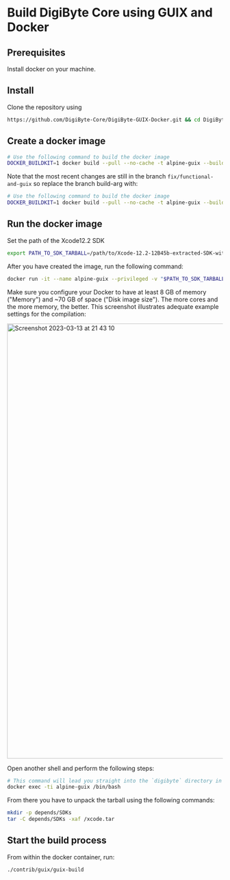# Build DigiByte Core using GUIX and Docker

## Prerequisites
Install docker on your machine.

## Install
Clone the repository using

```bash
https://github.com/DigiByte-Core/DigiByte-GUIX-Docker.git && cd DigiByte-GUIX-Docker
```

## Create a docker image
```bash
# Use the following command to build the docker image
DOCKER_BUILDKIT=1 docker build --pull --no-cache -t alpine-guix --build-arg branch=develop - < Dockerfile
```

Note that the most recent changes are still in the branch `fix/functional-and-guix` so replace the branch build-arg with:

```bash
# Use the following command to build the docker image
DOCKER_BUILDKIT=1 docker build --pull --no-cache -t alpine-guix --build-arg branch=fix/functional-and-guix - < Dockerfile
```

## Run the docker image
Set the path of the Xcode12.2 SDK
```bash
export PATH_TO_SDK_TARBALL=/path/to/Xcode-12.2-12B45b-extracted-SDK-with-libcxx-headers.tar.gz
```

After you have created the image, run the following command:

```bash
docker run -it --name alpine-guix --privileged -v "$PATH_TO_SDK_TARBALL:/xcode.tar" alpine-guix
```

Make sure you configure your Docker to have at least 8 GB of memory ("Memory") and ~70 GB of space ("Disk image size").
The more cores and the more memory, the better. This screenshot illustrates adequate example settings for the compilation: 

<img width="1014" alt="Screenshot 2023-03-13 at 21 43 10" src="https://user-images.githubusercontent.com/934592/224827683-afa67e86-6c3b-4a6e-b95b-6d07179b0e12.png">

Open another shell and perform the following steps:

```bash
# This command will lead you straight into the `digibyte` directory in that container.
docker exec -ti alpine-guix /bin/bash
```

From there you have to unpack the tarball using the following commands:

```bash
mkdir -p depends/SDKs
tar -C depends/SDKs -xaf /xcode.tar
```

## Start the build process
From within the docker container, run:

```bash
./contrib/guix/guix-build
```
